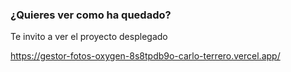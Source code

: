 ### ¿Quieres ver como ha quedado?
Te invito a ver el proyecto desplegado

https://gestor-fotos-oxygen-8s8tpdb9o-carlo-terrero.vercel.app/
